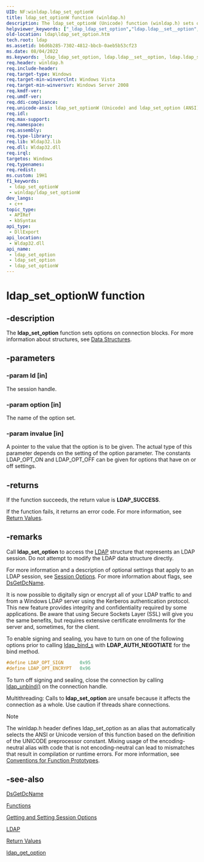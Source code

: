 ```yaml
---
UID: NF:winldap.ldap_set_optionW
title: ldap_set_optionW function (winldap.h)
description: The ldap_set_optionW (Unicode) function (winldap.h) sets options on connection blocks. 
helpviewer_keywords: ["_ldap_ldap_set_option","ldap.ldap__set__option","ldap.ldap_set_option","ldap_set_option","ldap_set_option function [LDAP]","ldap_set_optionW","winldap/ldap_set_option","winldap/ldap_set_optionW"]
old-location: ldap\ldap_set_option.htm
tech.root: ldap
ms.assetid: b6d6b285-7302-4812-bbcb-0aeb5b53cf23
ms.date: 08/04/2022
ms.keywords: _ldap_ldap_set_option, ldap.ldap__set__option, ldap.ldap_set_option, ldap_set_option, ldap_set_option function [LDAP], ldap_set_optionW, winldap/ldap_set_option, winldap/ldap_set_optionW
req.header: winldap.h
req.include-header: 
req.target-type: Windows
req.target-min-winverclnt: Windows Vista
req.target-min-winversvr: Windows Server 2008
req.kmdf-ver: 
req.umdf-ver: 
req.ddi-compliance: 
req.unicode-ansi: ldap_set_optionW (Unicode) and ldap_set_option (ANSI)
req.idl: 
req.max-support: 
req.namespace: 
req.assembly: 
req.type-library: 
req.lib: Wldap32.lib
req.dll: Wldap32.dll
req.irql: 
targetos: Windows
req.typenames: 
req.redist: 
ms.custom: 19H1
f1_keywords:
 - ldap_set_optionW
 - winldap/ldap_set_optionW
dev_langs:
 - c++
topic_type:
 - APIRef
 - kbSyntax
api_type:
 - DllExport
api_location:
 - Wldap32.dll
api_name:
 - ldap_set_option
 - ldap_set_option
 - ldap_set_optionW
---
```


# ldap_set_optionW function


## -description

The <b>ldap_set_option</b> function sets options on connection blocks. For more information about structures, see 
<a href="/previous-versions/windows/desktop/ldap/data-structures">Data Structures</a>.

## -parameters

### -param ld [in]

The session handle.

### -param option [in]

The name of the option set.

### -param invalue [in]

A pointer to the value that the option is to be given. The actual type of this parameter depends on the setting of the option parameter. The constants LDAP_OPT_ON and LDAP_OPT_OFF can be given for options that have on or off settings.

## -returns

If the function succeeds, the return value is <b>LDAP_SUCCESS</b>.

If the function fails, it returns an error code. For more information, see 
<a href="/previous-versions/windows/desktop/ldap/return-values">Return Values</a>.

## -remarks

Call <b>ldap_set_option</b> to access the 
<a href="/previous-versions/windows/desktop/api/winldap/ns-winldap-ldap">LDAP</a> structure that represents an LDAP session. Do not attempt to modify the LDAP data structure directly.

For more information and  a description of optional settings that apply to an LDAP session, see 
<a href="/previous-versions/windows/desktop/ldap/session-options">Session Options</a>. For more information about flags, see 
<a href="/windows/desktop/api/dsgetdc/nf-dsgetdc-dsgetdcnamea">DsGetDcName</a>.

It is now possible to digitally sign or encrypt all of your LDAP traffic to and from a Windows LDAP server using the Kerberos authentication protocol. This new feature provides integrity and confidentiality required by some applications. Be aware that using Secure Sockets Layer (SSL) will give you the same benefits, but requires extensive certificate enrollments for the server and, sometimes, for the client.

To enable signing and sealing, you have to turn on one of the following options prior to calling <a href="/previous-versions/windows/desktop/api/winldap/nf-winldap-ldap_bind_s">ldap_bind_s</a> with <b>LDAP_AUTH_NEGOTIATE</b> for the bind method.


```cpp
#define LDAP_OPT_SIGN      0x95
#define LDAP_OPT_ENCRYPT   0x96
```


To turn off signing and sealing, close the connection by calling <a href="/previous-versions/windows/desktop/api/winldap/nf-winldap-ldap_unbind">ldap_unbind()</a> on the connection handle.

Multithreading: Calls to <b>ldap_set_option</b> are unsafe because it affects the connection as a whole. Use caution if threads share connections.





> [!NOTE]
> The winldap.h header defines ldap_set_option as an alias that automatically selects the ANSI or Unicode version of this function based on the definition of the UNICODE preprocessor constant. Mixing usage of the encoding-neutral alias with code that is not encoding-neutral can lead to mismatches that result in compilation or runtime errors. For more information, see [Conventions for Function Prototypes](/windows/win32/intl/conventions-for-function-prototypes).

## -see-also

<a href="/windows/desktop/api/dsgetdc/nf-dsgetdc-dsgetdcnamea">DsGetDcName</a>



<a href="/previous-versions/windows/desktop/ldap/functions">Functions</a>



<a href="/previous-versions/windows/desktop/ldap/getting-and-setting-session-options">Getting and Setting Session Options</a>



<a href="/previous-versions/windows/desktop/api/winldap/ns-winldap-ldap">LDAP</a>



<a href="/previous-versions/windows/desktop/ldap/return-values">Return Values</a>



<a href="/previous-versions/windows/desktop/api/winldap/nf-winldap-ldap_get_option">ldap_get_option</a>
